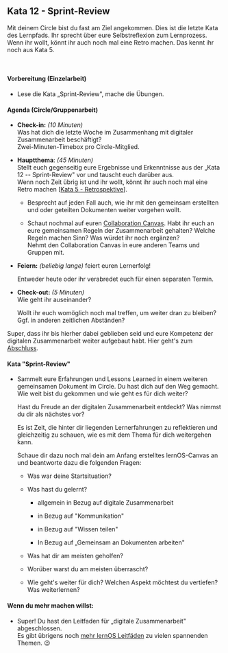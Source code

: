## Kata 12 - Sprint-Review

Mit deinem Circle bist du fast am Ziel angekommen. Dies ist die letzte
Kata des Lernpfads. Ihr sprecht über eure Selbstreflexion zum
Lernprozess. Wenn ihr wollt, könnt ihr auch noch mal eine Retro machen.
Das kennt ihr noch aus Kata 5.

 

#### Vorbereitung (Einzelarbeit)

- Lese die Kata „Sprint-Review", mache die Übungen.

#### Agenda (Circle/Gruppenarbeit)

- **Check-in:** *(10 Minuten)*  
  Was hat dich die letzte Woche im Zusammenhang mit digitaler
  Zusammenarbeit beschäftigt?  
  Zwei-Minuten-Timebox pro Circle-Mitglied.

- **Hauptthema**: *(45 Minuten)*  
  Stellt euch gegenseitig eure Ergebnisse und Erkenntnisse aus der „Kata
  12 -- Sprint-Review" vor und tauscht euch darüber aus.  
  Wenn noch Zeit übrig ist und ihr wollt, könnt ihr auch noch mal eine
  Retro machen \[[Kata 5 - Retrospektive](4-07-Kata-5.md)\].

    - Besprecht auf jeden Fall auch, wie ihr mit den gemeinsam erstellten
  und oder geteilten Dokumenten weiter vorgehen wollt.

    - Schaut nochmal auf euren [Collaboration Canvas](6-01-Vorlagen.md). Habt ihr
  euch an eure gemeinsamen Regeln der Zusammenarbeit gehalten? Welche
  Regeln machen Sinn? Was würdet ihr noch ergänzen?  
  Nehmt den Collaboration Canvas in eure anderen Teams und Gruppen mit.

- **Feiern:** *(beliebig lange)* feiert euren Lernerfolg!

  Entweder heute oder ihr verabredet euch für einen separaten Termin.

- **Check-out:** *(5 Minuten)*  
  Wie geht ihr auseinander?

  Wollt ihr euch womöglich noch mal treffen, um weiter dran zu bleiben?
  Ggf. in anderen zeitlichen Abständen?

Super, dass ihr bis hierher dabei geblieben seid und eure Kompetenz der
digitalen Zusammenarbeit weiter aufgebaut habt. Hier geht's zum
[Abschluss](4-15-Abschluss.md).

#### Kata "Sprint-Review"

- Sammelt eure Erfahrungen und Lessons Learned in einem weiteren
  gemeinsamen Dokument im Circle.
  Du hast dich auf den Weg gemacht. Wie weit bist du gekommen und wie
  geht es für dich weiter?
 
  Hast du Freude an der digitalen Zusammenarbeit entdeckt? Was nimmst du
  dir als nächstes vor?
 
  Es ist Zeit, die hinter dir liegenden Lernerfahrungen zu reflektieren
  und gleichzeitig zu schauen, wie es mit dem Thema für dich weitergehen
  kann.
 
  Schaue dir dazu noch mal dein am Anfang erstelltes lernOS-Canvas an
  und beantworte dazu die folgenden Fragen:

  - Was war deine Startsituation?

  - Was hast du gelernt?

      - allgemein in Bezug auf digitale Zusammenarbeit

      - in Bezug auf "Kommunikation"

      - in Bezug auf "Wissen teilen"

      - In Bezug auf „Gemeinsam an Dokumenten arbeiten"

  - Was hat dir am meisten geholfen?

  - Worüber warst du am meisten überrascht?

  - Wie geht's weiter für dich? Welchen Aspekt möchtest du vertiefen? Was
  weiterlernen?

#### Wenn du mehr machen willst: 

- Super! Du hast den Leitfaden für „digitale Zusammenarbeit"
  abgeschlossen.  
  Es gibt übrigens noch [mehr lernOS
  Leitfäden](https://lernos.org/de/1-guides/) zu vielen spannenden
  Themen. 😉

